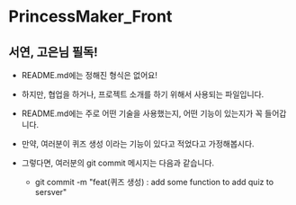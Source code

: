 # PrincessMaker_Front

## 서연, 고은님 필독!
- README.md에는 정해진 형식은 없어요!
- 하지만, 협업을 하거나, 프로젝트 소개를 하기 위해서 사용되는 파일입니다.

- README.md에는 주로 어떤 기술을 사용했는지, 어떤 기능이 있는지가 꼭 들어갑니다.
- 만약, 여러분이 퀴즈 생성 이라는 기능이 있다고 적었다고 가정해봅시다.
- 그렇다면, 여러분의 git commit 메시지는 다음과 같습니다.
  - git commit -m "feat(퀴즈 생성) : add some function to add quiz to sersver" 
